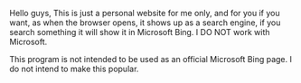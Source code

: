 Hello guys, This is just a personal website for me only, and for you if you want, as when the browser opens, it shows up as a search engine, if you search something it will show it in
Microsoft Bing. I DO NOT work with Microsoft.

This program is not intended to be used as an official Microsoft Bing page. I do not intend to make this popular.
